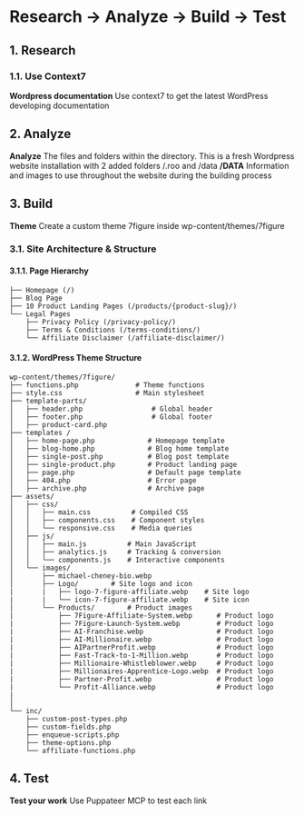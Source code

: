 # Research → Analyze → Build → Test

## 1. Research

### 1.1. Use Context7

**Wordpress documentation** Use context7 to get the latest WordPress developing documentation

## 2. Analyze

**Analyze** The files and folders within the directory. This is a fresh Wordpress website installation with 2 added folders /.roo and /data
**/DATA** Information and images to use throughout the website during the building process

## 3. Build

**Theme** Create a custom theme 7figure inside wp-content/themes/7figure

### 3.1. Site Architecture & Structure

#### 3.1.1. Page Hierarchy

```
├── Homepage (/)
├── Blog Page
├── 10 Product Landing Pages (/products/{product-slug}/)
└── Legal Pages
    ├── Privacy Policy (/privacy-policy/)
    ├── Terms & Conditions (/terms-conditions/)
    └── Affiliate Disclaimer (/affiliate-disclaimer/)
```

#### 3.1.2. WordPress Theme Structure

```
wp-content/themes/7figure/
├── functions.php              # Theme functions
├── style.css                  # Main stylesheet
├── template-parts/
│   ├── header.php                 # Global header
│   ├── footer.php                 # Global footer
│   ├── product-card.php
├── templates /
│   ├── home-page.php             # Homepage template
│   ├── blog-home.php             # Blog home template
│   ├── single-post.php           # Blog post template
│   ├── single-product.php        # Product landing page
│   ├── page.php                  # Default page template
│   ├── 404.php                   # Error page
│   ├── archive.php               # Archive page
├── assets/
│   ├── css/
│   │   ├── main.css          # Compiled CSS
│   │   ├── components.css    # Component styles
│   │   └── responsive.css    # Media queries
│   ├── js/
│   │   ├── main.js          # Main JavaScript
│   │   ├── analytics.js     # Tracking & conversion
│   │   └── components.js    # Interactive components
│   └── images/
│       ├── michael-cheney-bio.webp
│       ├── Logo/        # Site logo and icon
|       |   ├── logo-7-figure-affiliate.webp    # Site logo
|       |   └── icon-7-figure-affiliate.webp    # Site icon
│       └── Products/        # Product images
|           ├── 7Figure-Affiliate-System.webp      # Product logo
|           ├── 7Figure-Launch-System.webp         # Product logo
|           ├── AI-Franchise.webp                  # Product logo
|           ├── AI-Millionaire.webp                # Product logo
|           ├── AIPartnerProfit.webp               # Product logo
|           ├── Fast-Track-to-1-Million.webp       # Product logo
|           ├── Millionaire-Whistleblower.webp     # Product logo
|           ├── Millionaires-Apprentice-Logo.webp  # Product logo
|           ├── Partner-Profit.webp                # Product logo
|           └── Profit-Alliance.webp               # Product logo
|
│   
└── inc/
    ├── custom-post-types.php
    ├── custom-fields.php
    ├── enqueue-scripts.php
    ├── theme-options.php
    └── affiliate-functions.php
```

## 4. Test

**Test your work** Use Puppateer MCP to test each link
